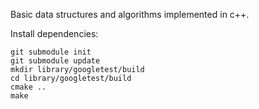 Basic data structures and algorithms implemented in c++.

Install dependencies:
```
git submodule init
git submodule update
mkdir library/googletest/build
cd library/googletest/build
cmake ..
make
```
